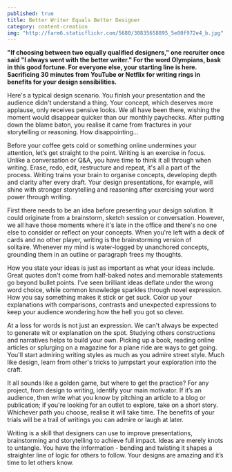 ```yaml
---
published: true
title: Better Writer Equals Better Designer
category: content-creation
img: "http://farm6.staticflickr.com/5680/30835658895_5e80f972e4_b.jpg"
---
```


**"If choosing between two equally qualified designers," one recruiter once said "I always went with the better writer." For the word Olympians, bask in this good fortune. For everyone else, your starting line is here. Sacrificing 30 minutes from YouTube or Netflix for writing rings in benefits for your design sensibilities.**

Here's a typical design scenario. You finish your presentation and the audience didn't understand a thing. Your concept, which deserves more applause, only receives pensive looks. We all have been there, wishing the moment would disappear quicker than our monthly paychecks. After putting down the blame baton, you realise it came from fractures in your storytelling or reasoning. How disappointing...

Before your coffee gets cold or something online undermines your attention, let’s get straight to the point. Writing is an exercise in focus. Unlike a conversation or Q&A, you have time to think it all through when writing. Erase, redo, edit, restructure and repeat, it's all a part of the process. Writing trains your brain to organise concepts, developing depth and clarity after every draft. Your design presentations, for example, will shine with stronger storytelling and reasoning after exercising your word power through writing.

First there needs to be an idea before presenting your design solution. It could originate from a brainstorm, sketch session or conversation. However, we all have those moments where it's late in the office and there's no one else to consider or reflect on your concepts. When you're left with a deck of cards and no other player, writing is the brainstorming version of solitaire. Whenever my mind is water-logged by unanchored concepts, grounding them in an outline or paragraph frees my thoughts. 

How you state your ideas is just as important as what your ideas include. Great quotes don't come from half-baked notes and memorable statements go beyond bullet points. I've seen brilliant ideas deflate under the wrong word choice, while common knowledge sparkles through novel expression. How you say something makes it stick or get suck. Color up your explanations with comparisons, contrasts and unexpected expressions to keep your audience wondering how the hell you got so clever. 

At a loss for words is not just an expression. We can't always be expected to generate wit or explanation on the spot. Studying others constructions and narratives helps to build your own. Picking up a book, reading online articles or splurging on a magazine for a plane ride are ways to get going. You'll start admiring writing styles as much as you admire street style. Much like design, learn from other's tricks to jumpstart your exploration into the craft.

It all sounds like a golden game, but where to get the practice? For any project, from design to writing, identify your main motivator. If it’s an audience, then write what you know by pitching an article to a blog or publication; if you're looking for an outlet to explore, take on a short story. Whichever path you choose, realise it will take time. The benefits of your trials will be a trail of writings you can admire or laugh at later. 

Writing is a skill that designers can use to improve presentations, brainstorming and storytelling to achieve full impact. Ideas are merely knots to untangle. You have the information - bending and twisting it shapes a straighter line of logic for others to follow. Your designs are amazing and it’s time to let others know.  
